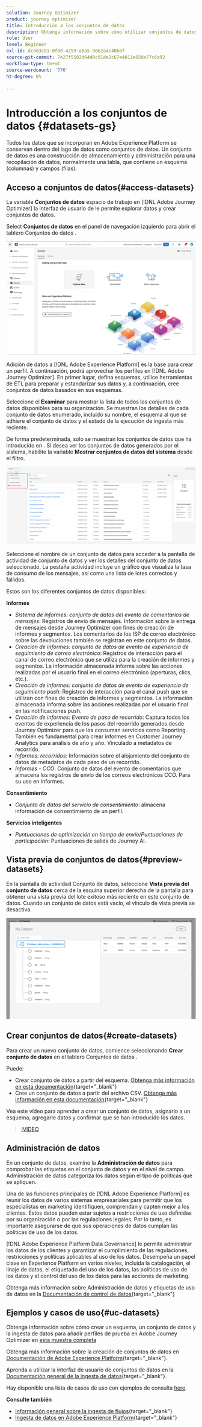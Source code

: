 ```yaml
---
solution: Journey Optimizer
product: journey optimizer
title: Introducción a los conjuntos de datos
description: Obtenga información sobre cómo utilizar conjuntos de datos de Adobe Experience Platform en Adobe Journey Optimizer
role: User
level: Beginner
exl-id: dcdd3c81-0f00-4259-a8a5-9062a4c40b6f
source-git-commit: 7e27f5502d64d0c91de2c67e4011e650e77c6a92
workflow-type: tm+mt
source-wordcount: '776'
ht-degree: 0%

---
```


# Introducción a los conjuntos de datos {#datasets-gs}

Todos los datos que se incorporan en Adobe Experience Platform se conservan dentro del lago de datos como conjuntos de datos. Un conjunto de datos es una construcción de almacenamiento y administración para una recopilación de datos, normalmente una tabla, que contiene un esquema (columnas) y campos (filas).

## Acceso a conjuntos de datos{#access-datasets}

La variable **Conjuntos de datos** espacio de trabajo en [!DNL Adobe Journey Optimizer] la interfaz de usuario de le permite explorar datos y crear conjuntos de datos.

Select **Conjuntos de datos** en el panel de navegación izquierdo para abrir el tablero Conjuntos de datos .

![](assets/datasets-home.png)

Adición de datos a [!DNL Adobe Experience Platform] es la base para crear un perfil. A continuación, podrá aprovechar los perfiles en [!DNL Adobe Journey Optimizer]. En primer lugar, defina esquemas, utilice herramientas de ETL para preparar y estandarizar sus datos y, a continuación, cree conjuntos de datos basados en sus esquemas.

Seleccione el **Examinar** para mostrar la lista de todos los conjuntos de datos disponibles para su organización. Se muestran los detalles de cada conjunto de datos enumerado, incluido su nombre, el esquema al que se adhiere el conjunto de datos y el estado de la ejecución de ingesta más reciente.

De forma predeterminada, solo se muestran los conjuntos de datos que ha introducido en . Si desea ver los conjuntos de datos generados por el sistema, habilite la variable **Mostrar conjuntos de datos del sistema** desde el filtro.

![](assets/ajo-system-datasets.png)

Seleccione el nombre de un conjunto de datos para acceder a la pantalla de actividad de conjunto de datos y ver los detalles del conjunto de datos seleccionado. La pestaña actividad incluye un gráfico que visualiza la tasa de consumo de los mensajes, así como una lista de lotes correctos y fallidos.

Estos son los diferentes conjuntos de datos disponibles:

**Informes**

* _Sistema de informes: conjunto de datos del evento de comentarios de mensajes_: Registros de envío de mensajes. Información sobre la entrega de mensajes desde Journey Optimizer con fines de creación de informes y segmentos. Los comentarios de los ISP de correo electrónico sobre las devoluciones también se registran en este conjunto de datos.
* _Creación de informes: conjunto de datos de evento de experiencia de seguimiento de correo electrónico_: Registros de interacción para el canal de correo electrónico que se utiliza para la creación de informes y segmentos. La información almacenada informa sobre las acciones realizadas por el usuario final en el correo electrónico (aperturas, clics, etc.).
* _Creación de informes: conjunto de datos de evento de experiencia de seguimiento push_: Registros de interacción para el canal push que se utilizan con fines de creación de informes y segmentos. La información almacenada informa sobre las acciones realizadas por el usuario final en las notificaciones push.
* _Creación de informes: Evento de paso de recorrido_: Captura todos los eventos de experiencia de los pasos del recorrido generados desde Journey Optimizer para que los consuman servicios como Reporting. También es fundamental para crear informes en Customer Journey Analytics para análisis de año y año. Vinculado a metadatos de recorrido.
* _Informes: recorridos_: Información sobre el alojamiento del conjunto de datos de metadatos de cada paso de un recorrido.
* _Informes - CCO_: Conjunto de datos del evento de comentarios que almacena los registros de envío de los correos electrónicos CCO. Para su uso en informes.

**Consentimiento**

* _Conjunto de datos del servicio de consentimiento_: almacena información de consentimiento de un perfil.

**Servicios inteligentes**

* _Puntuaciones de optimización en tiempo de envío/Puntuaciones de participación_: Puntuaciones de salida de Journey AI.

## Vista previa de conjuntos de datos{#preview-datasets}

En la pantalla de actividad Conjunto de datos, seleccione **Vista previa del conjunto de datos** cerca de la esquina superior derecha de la pantalla para obtener una vista previa del lote exitoso más reciente en este conjunto de datos. Cuando un conjunto de datos está vacío, el vínculo de vista previa se desactiva.

![](assets/dataset-preview.png)

## Crear conjuntos de datos{#create-datasets}

Para crear un nuevo conjunto de datos, comience seleccionando **Crear conjunto de datos** en el tablero Conjuntos de datos .

Puede:

* Crear conjunto de datos a partir del esquema. [Obtenga más información en esta documentación](https://experienceleague.adobe.com/docs/experience-platform/catalog/datasets/user-guide.html?lang=en#schema){target=&quot;_blank&quot;}
* Cree un conjunto de datos a partir del archivo CSV. [Obtenga más información en esta documentación](https://experienceleague.adobe.com/docs/experience-platform/ingestion/tutorials/map-a-csv-file.html){target=&quot;_blank&quot;}

Vea este vídeo para aprender a crear un conjunto de datos, asignarlo a un esquema, agregarle datos y confirmar que se han introducido los datos.

>[!VIDEO](https://video.tv.adobe.com/v/334293?quality=12)

## Administración de datos

En un conjunto de datos, examine la **Administración de datos** para comprobar las etiquetas en el conjunto de datos y en el nivel de campo. Administración de datos categoriza los datos según el tipo de políticas que se apliquen.

Una de las funciones principales de [!DNL Adobe Experience Platform] es reunir los datos de varios sistemas empresariales para permitir que los especialistas en marketing identifiquen, comprendan y capten mejor a los clientes. Estos datos pueden estar sujetos a restricciones de uso definidas por su organización o por las regulaciones legales. Por lo tanto, es importante asegurarse de que sus operaciones de datos cumplan las políticas de uso de los datos.

[!DNL Adobe Experience Platform Data Governance] le permite administrar los datos de los clientes y garantizar el cumplimiento de las regulaciones, restricciones y políticas aplicables al uso de los datos. Desempeña un papel clave en Experience Platform en varios niveles, incluida la catalogación, el linaje de datos, el etiquetado del uso de los datos, las políticas de uso de los datos y el control del uso de los datos para las acciones de marketing.

Obtenga más información sobre Administración de datos y etiquetas de uso de datos en la [Documentación de control de datos](https://experienceleague.adobe.com/docs/experience-platform/data-governance/labels/user-guide.html){target=&quot;_blank&quot;}

## Ejemplos y casos de uso{#uc-datasets}

Obtenga información sobre cómo crear un esquema, un conjunto de datos y la ingesta de datos para añadir perfiles de prueba en Adobe Journey Optimizer en [esta muestra completa](../segment/creating-test-profiles.md)

Obtenga más información sobre la creación de conjuntos de datos en [Documentación de Adobe Experience Platform](https://experienceleague.adobe.com/docs/experience-platform/catalog/datasets/overview.html){target=&quot;_blank&quot;}.

Aprenda a utilizar la interfaz de usuario de conjuntos de datos en la [Documentación general de la ingesta de datos](https://experienceleague.adobe.com/docs/experience-platform/ingestion/home.html){target=&quot;_blank&quot;}.

Hay disponible una lista de casos de uso con ejemplos de consulta [here](../data/datasets-query-examples.md).

**Consulte también**

* [Información general sobre la ingesta de flujos](https://experienceleague.adobe.com/docs/experience-platform/ingestion/streaming/overview.html){target=&quot;_blank&quot;}
* [Ingesta de datos en Adobe Experience Platform](https://experienceleague.adobe.com/docs/experience-platform/ingestion/tutorials/ingest-batch-data.html){target=&quot;_blank&quot;}
